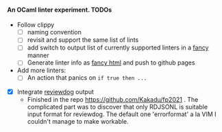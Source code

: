 #### An OCaml linter experiment. TODOs

- Follow clippy
  - [ ] naming convention
  - [ ] revisit and support the same list of lints
  - [ ] add switch to output list of currently supported linters in a [fancy](https://rust-lang.github.io/rust-clippy/master/index.html) manner
  - [ ] Generate linter info as [fancy html](https://github.com/rust-lang/rust-clippy/tree/gh-pages/master) and push to github pages
- Add more linters:
  - [ ] An action that panics on `if true then ...`
- [x] Integrate [reviewdog](https://github.com/reviewdog/reviewdog#installation) output
  - Finished in the repo https://github.com/Kakadu/fp2021 . The complicated part was to discover that only RDJSONL is suitable input format for reviewdog. The default one 'errorformat' a la VIM I couldn't manage to make workable.
